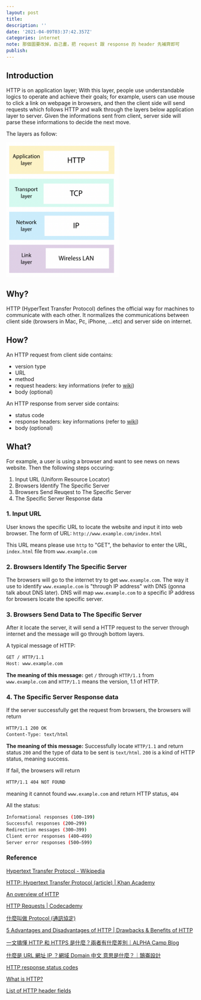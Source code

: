```yaml
---
layout: post
title:
description: ''
date: '2021-04-09T03:37:42.357Z'
categories: internet
note: 那個圖要改掉，自己畫，把 request 跟 response 的 header 先補齊即可
publish:
---
```


## Introduction

HTTP is on application layer; With this layer, people use understandable logics to operate and achieve their goals; for example, users can use mouse to click a link on webpage in browsers, and then the client side will send requests which follows HTTP and walk through the layers below application layer to server. Given the informations sent from client, server side will parse these informations to decide the next move.

The layers as follow:

<img src="/assets/img/1__RwTbhJGkPNdHriCUy6vDww.png" alt="" width=300>

## Why?

HTTP (HyperText Transfer Protocol) defines the official way for machines to communicate with each other. It normalizes the communications between client side (browsers in Mac, Pc, iPhone, ...etc) and server side on internet.

## How?

An HTTP request from client side contains:

* version type
* URL
* method
* request headers: key informations (refer to [wiki](https://en.wikipedia.org/wiki/List_of_HTTP_header_fields#Response_fields))
* body (optional)

An HTTP response from server side contains:

* status code
* response headers: key informations (refer to [wiki](https://en.wikipedia.org/wiki/List_of_HTTP_header_fields#Response_fields))
* body (optional)

## What?

For example, a user is using a browser and want to see news on news website. Then the following steps occuring:

1. Input URL (Uniform Resource Locator)
2. Browsers Identify The Specific Server
3. Browsers Send Reuqest to The Specific Server
4. The Specific Server Response data

### 1. Input URL

User knows the specific URL to locate the website and input it into web browser. The form of URL: `http://www.example.com/index.html`

This URL means please use `http` to "GET", the behavior to enter the URL, `index.html` file from `www.example.com`

### 2. Browsers Identify The Specific Server

The browsers will go to the internet try to get `www.example.com`. The way it use  to identify `www.example.com` is "through IP address" with DNS (gonna talk about DNS later). DNS will map `www.example.com` to a specific IP address for browsers locate the specific server.

### 3. Browsers Send Data to The Specific Server

After it locate the server, it will send a HTTP request to the server through internet and the message will go through bottom layers.

A typical message of HTTP:

```bash
GET / HTTP/1.1
Host: www.example.com
```

**The meaning of this message:** get `/` through `HTTP/1.1` from `www.example.com` and `HTTP/1.1` means the version, 1.1 of HTTP.

### 4. The Specific Server Response data

If the server successfully get the request from browsers, the browsers will return

```bash
HTTP/1.1 200 OK  
Content-Type: text/html
```

**The meaning of this message:** Successfully locate `HTTP/1.1` and return status `200` and the type of data to be sent is `text/html`. `200` is a kind of HTTP status, meaning success.

If fail, the browsers will return

```bash
HTTP/1.1 404 NOT FOUND
```

meaning it cannot found `www.example.com` and return HTTP status, `404`

All the status:

```bash
Informational responses (100–199)
Successful responses (200–299)
Redirection messages (300–399)
Client error responses (400–499)
Server error responses (500–599)
```

### Reference

[Hypertext Transfer Protocol - Wikipedia](https://en.wikipedia.org/wiki/Hypertext_Transfer_Protocol)

[HTTP: Hypertext Transfer Protocol (article) | Khan Academy](https://www.khanacademy.org/computing/computers-and-internet/xcae6f4a7ff015e7d:the-internet/xcae6f4a7ff015e7d:web-protocols/a/hypertext-transfer-protocol-http)

[An overview of HTTP](https://developer.mozilla.org/en-US/docs/Web/HTTP/Overview)

[HTTP Requests | Codecademy](https://www.codecademy.com/articles/http-requests)

[什麼叫做 Protocol (通訊協定)](https://www.ithome.com.tw/node/6349)

[5 Advantages and Disadvantages of HTTP | Drawbacks & Benefits of HTTP](https://www.hitechwhizz.com/2020/08/5-advantages-and-disadvantages-drawbacks-benefits-of-http.html)

[一文搞懂 HTTP 和 HTTPS 是什麼？兩者有什麼差別｜ALPHA Camp Blog](https://tw.alphacamp.co/blog/http-https-difference)

[什麼是 URL 網址 IP ？網域 Domain 中文 意思是什麼？｜鵠崙設計](https://www.design-hu.com/web-news/domain.html)

[HTTP response status codes](https://developer.mozilla.org/en-US/docs/Web/HTTP/Status)

[What is HTTP?](https://www.cloudflare.com/en-gb/learning/ddos/glossary/hypertext-transfer-protocol-http/)

[List of HTTP header fields](https://en.wikipedia.org/wiki/List_of_HTTP_header_fields#Response_fields)
